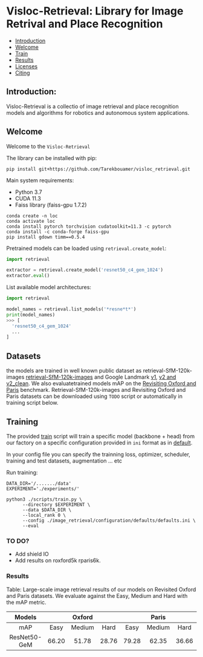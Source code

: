 # Visloc-Retrieval: Library for Image Retrival and Place Recognition

- [Introduction](#introduction)
- [Welcome](#welcome)
- [Train](#train)
- [Results](#results)
- [Licenses](#licenses)
- [Citing](#citing)

## Introduction:

Visloc-Retrieval is a collectio of image retrieval and place recognition models and algorithms for robotics and autonomous system applications.

## Welcome

Welcome to the `Visloc-Retrieval` 

The library can be installed with pip:

```
pip install git+https://github.com/Tarekbouamer/visloc_retrieval.git
```

Main system requirements:
  * Python 3.7
  * CUDA 11.3
  * Faiss library (faiss-gpu 1.7.2)

```
conda create -n loc
conda activate loc
conda install pytorch torchvision cudatoolkit=11.3 -c pytorch
conda install -c conda-forge faiss-gpu 
pip install gdown timm==0.5.4
```

Pretrained models can be loaded using `retrieval.create_model`:

```python
import retrieval

extractor = retrieval.create_model('resnet50_c4_gem_1024')
extractor.eval()
```

List available model architectures:
```python
import retrieval

model_names = retrieval.list_models('*resne*t*')
print(model_names)
>>> [
  'resnet50_c4_gem_1024'
  ...
]
```
## Datasets
the models are trained in well known public dataset as retrieval-SfM-120k-images [retrieval-SfM-120k-images](http://cmp.felk.cvut.cz/cnnimageretrieval/) and Google Landmark [v1](https://www.kaggle.com/datasets/google/google-landmarks-dataset), [v2 and v2_clean](https://github.com/cvdfoundation/google-landmark). We also evaluatetrained models mAP on the [Revisiting Oxford and Paris](https://github.com/filipradenovic/revisitop) benchmark. Retrieval-SfM-120k-images and Revisiting Oxford and Paris datasets can be downloaded using `TODO` script or automatically in training script below.



## Training
The provided [train](scripts/train.py) script will train a specific model (backbone + head) from our factory on a specific configuration provided in `ini` format as in [default](retrieval/configuration/defaults/default.ini).

In your config file you can specify the trainning loss, optimizer, scheduler, training and test datasets, augmentation ... etc

Run training:

```
DATA_DIR='/......./data'
EXPERIMENT='./experiments/'

python3 ./scripts/train.py \
      --directory $EXPERIMENT \
      --data $DATA_DIR \
      --local_rank 0 \
      --config ./image_retrieval/configuration/defaults/defaults.ini \
      --eval 
```













### TO DO?
* Add shield IO
* Add results on roxford5k rparis6k.



### Results
Table: Large-scale image retrieval results of our models on Revisited Oxford and Paris datasets. 
We evaluate against the Easy, Medium and Hard with the mAP metric.

  | Models       |        | Oxford |        |        | Paris  |        | Download |
  |:------------:|:------:|:------:|:------:|:------:|:------:|:------:|:---------|
  |   mAP        | Easy   | Medium | Hard   | Easy   | Medium | Hard   |          |
  | ResNet50-GeM | 66.20  | 51.78  | 28.76  | 79.28  | 62.35  | 36.66  |[resnet50](https://drive.google.com/file/d/1mZpzcAHLFkeKLKROC4ljT7kuy0AUh6WV/view?usp=sharing)|
